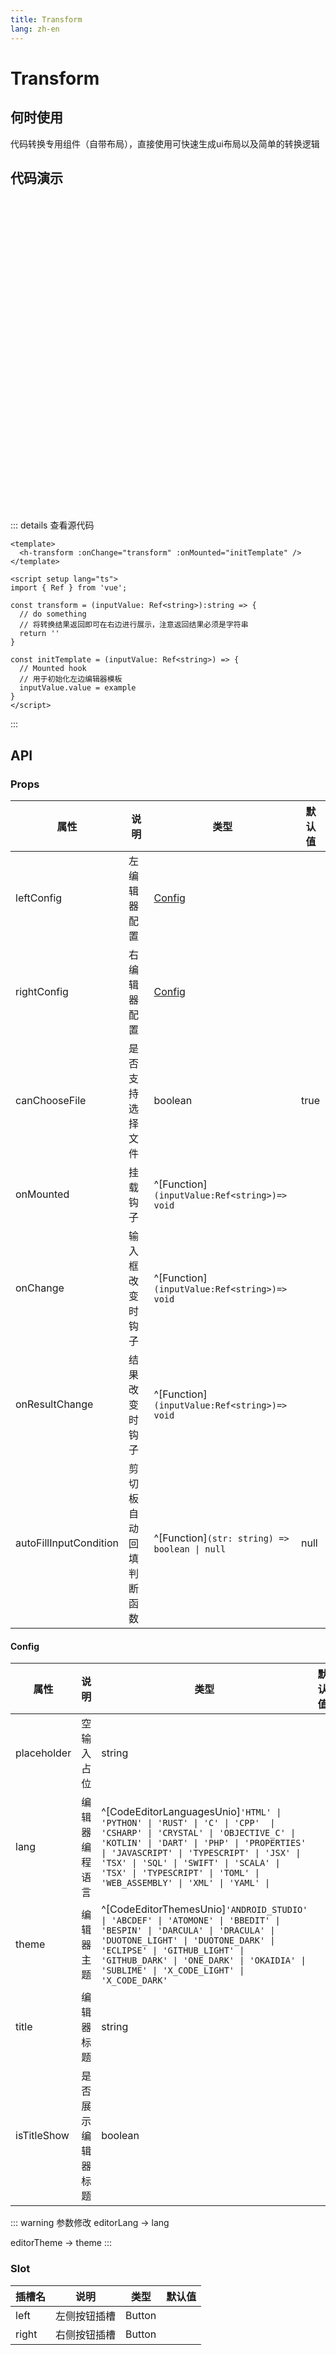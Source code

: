 ```yaml
---
title: Transform
lang: zh-en
---
```

# Transform

## 何时使用

代码转换专用组件（自带布局），直接使用可快速生成ui布局以及简单的转换逻辑

## 代码演示

<div style="height:500px">
<h-transform :onChange="handleChange" :onMounted="handleMounted" />
</div>

<script setup lang="ts">
import { Ref } from 'vue';

const handleChange = (inputValue: Ref<string>) => {
  // do something
  return ''
}

const handleMounted = (inputValue: Ref<string>) => {
  // Mounted hook
}
</script>

::: details 查看源代码

```vue
<template>
  <h-transform :onChange="transform" :onMounted="initTemplate" />
</template>

<script setup lang="ts">
import { Ref } from 'vue';

const transform = (inputValue: Ref<string>):string => {
  // do something
  // 将转换结果返回即可在右边进行展示，注意返回结果必须是字符串
  return ''
}

const initTemplate = (inputValue: Ref<string>) => {
  // Mounted hook
  // 用于初始化左边编辑器模板
  inputValue.value = example
}
</script>

```

:::

## API

### Props

| 属性                   | 说明                   | 类型                                          | 默认值 |
| ---------------------- | ---------------------- | --------------------------------------------- | ------ |
| leftConfig             | 左编辑器配置           | [Config](#config)                             |        |
| rightConfig            | 右编辑器配置           | [Config](#config)                             |        |
| canChooseFile          | 是否支持选择文件       | boolean                                       | true   |
| onMounted              | 挂载钩子               | ^[Function]`(inputValue:Ref<string>)=> void`  |        |
| onChange               | 输入框改变时钩子       | ^[Function]`(inputValue:Ref<string>)=> void`  |        |
| onResultChange         | 结果改变时钩子         | ^[Function]`(inputValue:Ref<string>)=> void`  |        |
| autoFillInputCondition | 剪切板自动回填判断函数 | ^[Function]`(str: string) => boolean \| null` | null   |

#### Config

| 属性        | 说明               | 类型                                                                                                                                                                                                                                                                                                                           | 默认值 |
| ----------- | ------------------ | ------------------------------------------------------------------------------------------------------------------------------------------------------------------------------------------------------------------------------------------------------------------------------------------------------------------------------ | ------ |
| placeholder | 空输入占位         | string                                                                                                                                                                                                                                                                                                                         |        |
| lang        | 编辑器编程语言     | ^[CodeEditorLanguagesUnio]`'HTML' \| 'PYTHON' \| 'RUST' \| 'C' \| 'CPP'  \| 'CSHARP' \| 'CRYSTAL' \| 'OBJECTIVE_C' \| 'KOTLIN' \| 'DART' \| 'PHP' \| 'PROPERTIES' \| 'JAVASCRIPT' \| 'TYPESCRIPT' \| 'JSX' \| 'TSX' \| 'SQL' \| 'SWIFT' \| 'SCALA' \| 'TSX' \| 'TYPESCRIPT' \| 'TOML' \| 'WEB_ASSEMBLY' \| 'XML' \| 'YAML' \|` |        |
| theme       | 编辑器主题         | ^[CodeEditorThemesUnio]`'ANDROID_STUDIO' \| 'ABCDEF' \| 'ATOMONE' \| 'BBEDIT' \| 'BESPIN' \| 'DARCULA' \| 'DRACULA' \| 'DUOTONE_LIGHT' \| 'DUOTONE_DARK' \| 'ECLIPSE' \| 'GITHUB_LIGHT' \| 'GITHUB_DARK' \| 'ONE_DARK' \| 'OKAIDIA' \| 'SUBLIME' \| 'X_CODE_LIGHT' \| 'X_CODE_DARK'`                                           |        |
| title       | 编辑器标题         | string                                                                                                                                                                                                                                                                                                                         |        |
| isTitleShow | 是否展示编辑器标题 | boolean                                                                                                                                                                                                                                                                                                                        |

::: warning 参数修改
editorLang -> lang

editorTheme -> theme
:::

### Slot

| 插槽名 | 说明         | 类型   | 默认值 |
| ------ | ------------ | ------ | ------ |
| left   | 左侧按钮插槽 | Button |        |
| right  | 右侧按钮插槽 | Button |        |
